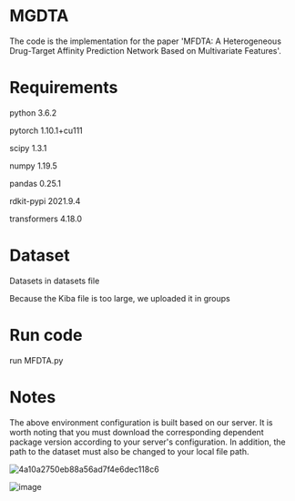 # MGDTA

The code is the implementation for the paper 'MFDTA: A Heterogeneous Drug-Target Affinity Prediction Network Based on Multivariate Features'.

# Requirements

python 3.6.2

pytorch 1.10.1+cu111

scipy 1.3.1

numpy 1.19.5

pandas 0.25.1

rdkit-pypi 2021.9.4

transformers 4.18.0

# Dataset

Datasets in datasets file

Because the Kiba file is too large, we uploaded it in groups

# Run code

run MFDTA.py 

# Notes

The above environment configuration is built based on our server. It is worth noting that you must download the corresponding dependent package version according to your server's configuration. In addition, the path to the dataset must also be changed to your local file path.

![4a10a2750eb88a56ad7f4e6dec118c6](https://github.com/liuqichentrea/MFDTA/assets/87010868/1ae845e3-bce6-464c-9298-f05760480f1a)

![image](https://github.com/liuqichentrea/MFDTA/assets/87010868/f057951a-f7ac-4ca1-9756-2eeb9b40f9de)


